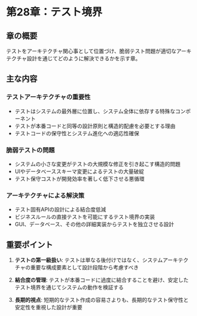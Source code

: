 # 第28章：テスト境界

## 章の概要
テストをアーキテクチャ関心事として位置づけ、脆弱テスト問題が適切なアーキテクチャ設計を通じてどのように解決できるかを示す章。

## 主な内容

### テストアーキテクチャの重要性
- テストはシステムの最外層に位置し、システム全体に依存する特殊なコンポーネント
- テストが本番コードと同等の設計原則と構造的配慮を必要とする理由
- テストコードの保守性とシステム進化への適応性確保

### 脆弱テストの問題
- システムの小さな変更がテストの大規模な修正を引き起こす構造的問題
- UIやデータベーススキーマ変更によるテストの大量破綻
- テスト保守コストが開発効率を著しく低下させる悪循環

### アーキテクチャによる解決策
- テスト固有APIの設計による結合度低減
- ビジネスルールの直接テストを可能にするテスト境界の実装
- GUI、データベース、その他の詳細実装からテストを独立させる設計

## 重要ポイント

1. **テストの第一級扱い**: テストは単なる後付けではなく、システムアーキテクチャの重要な構成要素として設計段階から考慮すべき

2. **結合度の管理**: テストが本番コードに過度に結合することを避け、安定したテスト境界を通じてシステムの動作を検証する

3. **長期的視点**: 短期的なテスト作成の容易さよりも、長期的なテスト保守性と安定性を重視した設計が重要